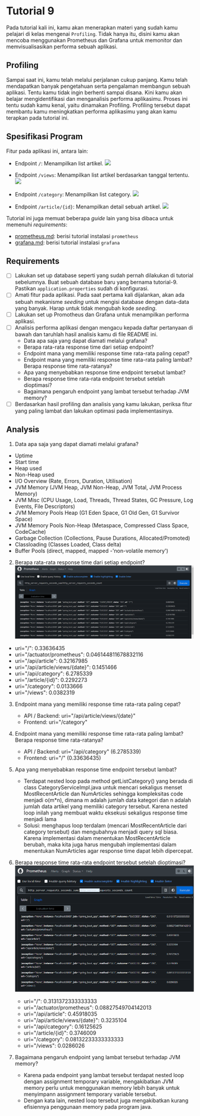 # Tutorial 9
Pada tutorial kali ini, kamu akan menerapkan materi yang sudah kamu pelajari di kelas mengenai `Profiling`. Tidak hanya itu, disini kamu akan mencoba menggunakan Prometheus dan Grafana untuk memonitor dan memvisualisasikan performa sebuah aplikasi.


## Profiling
Sampai saat ini, kamu telah melalui perjalanan cukup panjang. Kamu telah mendapatkan banyak pengetahuan serta pengalaman membangun sebuah aplikasi. Tentu kamu tidak ingin berhenti sampai disana. Kini kamu akan belajar mengidentifikasi dan menganalisis performa aplikasimu. Proses ini tentu sudah kamu kenal, yaitu dinamakan Profiling. Profiling tersebut dapat membantu kamu meningkatkan performa aplikasimu yang akan kamu terapkan pada tutorial ini.


## Spesifikasi Program
Fitur pada aplikasi ini, antara lain:
- Endpoint `/`: Menampilkan list artikel.
  ![](https://i.imgur.com/VzlgCGF.png) <br>

- Endpoint `/views`: Menampilkan list artikel berdasarkan tanggal tertentu.
  ![](https://i.imgur.com/X4gerwB.png) <br>

- Endpoint `/category`: Menampilkan list category.
  ![](https://i.imgur.com/fCEDrVw.png) <br>

- Endpoint `/article/{id}`: Menampilkan detail sebuah artikel.
  ![](https://i.imgur.com/9652SEj.png)

Tutorial ini juga memuat beberapa _guide_ lain yang bisa dibaca untuk memenuhi _requirements_:

- [prometheus.md](prometheus.md): berisi tutorial instalasi `prometheus`
- [grafana.md](grafana.md): berisi tutorial instalasi `grafana`


## Requirements
- [ ] Lakukan set up database seperti yang sudah pernah dilakukan di tutorial sebelumnya. Buat sebuah database baru yang bernama tutorial-9. Pastikan `application.properties` sudah di konfigurasi.
- [ ] Amati fitur pada aplikasi. Pada saat pertama kali dijalankan, akan ada sebuah mekanisme *seeding* untuk mengisi database dengan data-data yang banyak. Harap untuk tidak mengubah kode *seeding*.
- [ ] Lakukan set up Promotheus dan Grafana untuk menampilkan performa aplikasi.
- [ ] Analisis performa aplikasi dengan mengacu kepada daftar pertanyaan di bawah dan taruhlah hasil analisis kamu di file README ini.
  - Data apa saja yang dapat diamati melalui grafana? 
  - Berapa rata-rata response time dari setiap endpoint? 
  - Endpoint mana yang memiliki response time rata-rata paling cepat? 
  - Endpoint mana yang memiliki response time rata-rata paling lambat? Berapa response time rata-ratanya? 
  - Apa yang menyebabkan response time endpoint tersebut lambat?
  - Berapa response time rata-rata endpoint tersebut setelah dioptimasi?
  - Bagaimana pengaruh endpoint yang lambat tersebut terhadap JVM memory?
- [ ] Berdasarkan hasil profiling dan analisis yang kamu lakukan, periksa fitur yang paling lambat dan lakukan optimasi pada implementasinya.

## Analysis
1. Data apa saja yang dapat diamati melalui grafana?
  - Uptime
  - Start time
  - Heap used
  - Non-Heap used
  - I/O Overview (Rate, Errors, Duration, Utilisation)
  - JVM Memory (JVM Heap, JVM Non-Heap, JVM Total, JVM Process Memory)
  - JVM Misc (CPU Usage, Load, Threads, Thread States, GC Pressure, Log Events, File Descriptors)
  - JVM Memory Pools Heap (G1 Eden Space, G1 Old Gen, G1 Survivor Space)
  - JVM Memory Pools Non-Heap (Metaspace, Compressed Class Space, CodeCache)
  - Garbage Collection (Collections, Pause Durations, Allocated/Promoted)
  - Classloading (Classes Loaded, Class delta)
  - Buffer Pools (direct, mapped, mapped -'non-volatile memory')

2. Berapa rata-rata response time dari setiap endpoint?
   ![prometheus response time](.images/prometheus-response-time.png)
  - uri="/": 0.33636435
  - uri="/actuator/prometheus": 0.046144811678832116
  - uri="/api/article": 0.32167985
  - uri="/api/article/views/{date}": 0.1451466
  - uri="/api/category": 6.2785339
  - uri="/article/{id}": 0.2292273
  - uri="/category": 0.0133666
  - uri="/views": 0.0382319

3. Endpoint mana yang memiliki response time rata-rata paling cepat? 
   - API / Backend: uri="/api/article/views/{date}"
   - Frontend: uri="/category"

4. Endpoint mana yang memiliki response time rata-rata paling lambat? Berapa response time rata-ratanya?
    - API / Backend: uri="/api/category" (6.2785339)
    - Frontend: uri="/" (0.33636435)

5. Apa yang menyebabkan response time endpoint tersebut lambat?
   - Terdapat nested loop pada method getListCategory() yang berada di class CategoryServiceImpl.java untuk mencari sekaligus menset MostRecentArticle dan NumArticles sehingga kompleksitas code menjadi o(m*n), dimana m adalah jumlah data kategori dan n adalah jumlah data artikel yang memiliki category tersebut. Karena nested loop inilah yang membuat waktu eksekusi sekaligus response time menjadi lama
   - Solusi: menghapus loop terdalam (mencari MostRecentArticle dari category tersebut) dan mengubahnya menjadi query sql biasa. Karena implementasi dalam menentukan MostRecentArticle berubah, maka kita juga harus mengubah implementasi dalam menentukan NumArticles agar response time dapat lebih dipercepat.

6. Berapa response time rata-rata endpoint tersebut setelah dioptimasi?
   ![response time after optimization](.images/response-time-after-optimization.png)
   - uri="/": 0.3131372333333333
   - uri="/actuator/prometheus": 0.08827549704142013
   - uri="/api/article": 0.45918035
   - uri="/api/article/views/{date}": 0.3235104
   - uri="/api/category": 0.16125625
   - uri="/article/{id}": 0.3746009
   - uri="/category": 0.08132233333333333
   - uri="/views": 0.0286026

7. Bagaimana pengaruh endpoint yang lambat tersebut terhadap JVM memory?
    - Karena pada endpoint yang lambat tersebut terdapat nested loop dengan assignment temporary variable, mengakibatkan JVM memory perlu untuk menggunakan memory lebih banyak untuk menyimpann assignment temporary variable tersebut. 
    - Dengan kata lain, nested loop tersebut juga mengakibatkan kurang efisiennya penggunaan memory pada program java.
